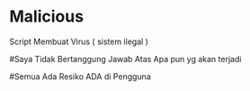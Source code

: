 # Malicious
Script Membuat Virus ( sistem ilegal ) 

#Saya Tidak Bertanggung Jawab Atas Apa pun yg akan terjadi

#Semua Ada Resiko ADA di Pengguna 
